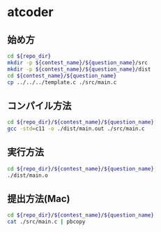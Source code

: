 # atcoder

## 始め方

```bash
cd ${repo_dir}
mkdir -p ${contest_name}/${question_name}/src
mkdir -p ${contest_name}/${question_name}/dist
cd ${contest_name}/${question_name}
cp ../../../template.c ./src/main.c
```

## コンパイル方法

```bash
cd ${repo_dir}/${contest_name}/${question_name}
gcc -std=c11 -o ./dist/main.out ./src/main.c
```

## 実行方法

```bash
cd ${repo_dir}/${contest_name}/${question_name}
./dist/main.o
```

## 提出方法(Mac)

```bash
cd ${repo_dir}/${contest_name}/${question_name}
cat ./src/main.c | pbcopy
```
